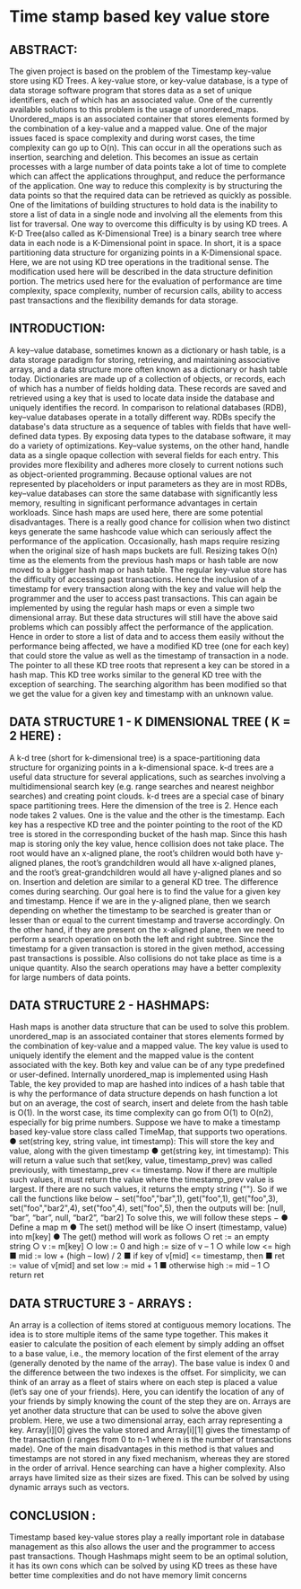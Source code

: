# Time stamp based key value store
## ABSTRACT:
The given project is based on the problem of the Timestamp key-value
store using KD Trees. A key-value store, or key-value database, is a type of
data storage software program that stores data as a set of unique
identifiers, each of which has an associated value. One of the currently
available solutions to this problem is the usage of unordered_maps.
Unordered_maps is an associated container that stores elements formed
by the combination of a key-value and a mapped value. One of the major
issues faced is space complexity and during worst cases, the time
complexity can go up to O(n). This can occur in all the operations such as
insertion, searching and deletion. This becomes an issue as certain
processes with a large number of data points take a lot of time to
complete which can affect the applications throughput, and reduce the
performance of the application. One way to reduce this complexity is by
structuring the data points so that the required data can be retrieved as
quickly as possible. One of the limitations of building structures to hold
data is the inability to store a list of data in a single node and involving all
the elements from this list for traversal. One way to overcome this difficulty
is by using KD trees. A K-D Tree(also called as K-Dimensional Tree) is a
binary search tree where data in each node is a K-Dimensional point in
space. In short, it is a space partitioning data structure for organizing
points in a K-Dimensional space. Here, we are not using KD tree operations
in the traditional sense. The modification used here will be described in the
data structure definition portion. The metrics used here for the evaluation
of performance are time complexity, space complexity, number of
recursion calls, ability to access past transactions and the flexibility
demands for data storage.
## INTRODUCTION:
A key–value database, sometimes known as a dictionary or hash table, is a
data storage paradigm for storing, retrieving, and maintaining associative
arrays, and a data structure more often known as a dictionary or hash
table today. Dictionaries are made up of a collection of objects, or records,
each of which has a number of fields holding data. These records are
saved and retrieved using a key that is used to locate data inside the
database and uniquely identifies the record.
In comparison to relational databases (RDB), key–value databases operate
in a totally different way. RDBs specify the database's data structure as a
sequence of tables with fields that have well-defined data types. By
exposing data types to the database software, it may do a variety of
optimizations. Key–value systems, on the other hand, handle data as a
single opaque collection with several fields for each entry. This provides
more flexibility and adheres more closely to current notions such as
object-oriented programming. Because optional values are not
represented by placeholders or input parameters as they are in most
RDBs, key–value databases can store the same database with significantly
less memory, resulting in significant performance advantages in certain
workloads.
Since hash maps are used here, there are some potential disadvantages.
There is a really good chance for collision when two distinct keys generate
the same hashcode value which can seriously affect the performance of
the application. Occasionally, hash maps require resizing when the
original size of hash maps buckets are full. Resizing takes O(n) time as the
elements from the previous hash maps or hash table are now moved to a
bigger hash map or hash table.
The regular key-value store has the difficulty of accessing past
transactions. Hence the inclusion of a timestamp for every transaction
along with the key and value will help the programmer and the user to
access past transactions. This can again be implemented by using the
regular hash maps or even a simple two dimensional array. But these data
structures will still have the above said problems which can possibly affect
the performance of the application.
Hence in order to store a list of data and to access them easily without the
performance being affected, we have a modified KD tree (one for each key)
that could store the value as well as the timestamp of transaction in a
node. The pointer to all these KD tree roots that represent a key can be
stored in a hash map.
This KD tree works similar to the general KD tree with the exception of
searching. The searching algorithm has been modified so that we get the
value for a given key and timestamp with an unknown value.

## DATA STRUCTURE 1 - K DIMENSIONAL TREE ( K = 2 HERE) :
A k-d tree (short for k-dimensional tree) is a space-partitioning data
structure for organizing points in a k-dimensional space. k-d trees are a
useful data structure for several applications, such as searches involving a
multidimensional search key (e.g. range searches and nearest neighbor
searches) and creating point clouds. k-d trees are a special case of binary
space partitioning trees.
Here the dimension of the tree is 2. Hence each node takes 2 values. One is
the value and the other is the timestamp. Each key has a respective KD
tree and the pointer pointing to the root of the KD tree is stored in the
corresponding bucket of the hash map. Since this hash map is storing only
the key value, hence collision does not take place.
The root would have an x-aligned plane, the root’s children would both
have y-aligned planes, the root’s grandchildren would all have x-aligned
planes, and the root’s great-grandchildren would all have y-aligned planes
and so on.
Insertion and deletion are similar to a general KD tree. The difference
comes during searching. Our goal here is to find the value for a given key
and timestamp. Hence if we are in the y-aligned plane, then we search
depending on whether the timestamp to be searched is greater than or
lesser than or equal to the current timestamp and traverse accordingly.
On the other hand, if they are present on the x-aligned plane, then we
need to perform a search operation on both the left and right subtree.
Since the timestamp for a given transaction is stored in the given method,
accessing past transactions is possible. Also collisions do not take place
as time is a unique quantity. Also the search operations may have a better
complexity for large numbers of data points.

## DATA STRUCTURE 2 - HASHMAPS:
Hash maps is another data structure that can be used to solve this
problem. unordered_map is an associated container that stores elements
formed by the combination of key-value and a mapped value. The key
value is used to uniquely identify the element and the mapped value is the
content associated with the key. Both key and value can be of any type
predefined or user-defined.
Internally unordered_map is implemented using Hash Table, the key
provided to map are hashed into indices of a hash table that is why the
performance of data structure depends on hash function a lot but on an
average, the cost of search, insert and delete from the hash table is O(1). In
the worst case, its time complexity can go from O(1) to O(n2), especially for
big prime numbers.
Suppose we have to make a timestamp based key-value store class called
TimeMap, that supports two operations.
● set(string key, string value, int timestamp): This will store the key and
value, along with the given timestamp
● get(string key, int timestamp): This will return a value such that
set(key, value, timestamp_prev) was called previously, with
timestamp_prev <= timestamp.
Now if there are multiple such values, it must return the value where the
timestamp_prev value is largest. If there are no such values, it returns the
empty string (""). So if we call the functions like below −
set("foo","bar",1), get("foo",1), get("foo",3), set("foo","bar2",4), set("foo",4), set("foo",5),
then the outputs will be: [null, “bar”, “bar”, null, “bar2”, “bar2]
To solve this, we will follow these steps −
● Define a map m
● The set() method will be like
○ insert (timestamp, value) into m[key]
● The get() method will work as follows
○ ret := an empty string
○ v := m[key]
○ low := 0 and high := size of v – 1
○ while low <= high
■ mid := low + (high – low) / 2
■ if key of v[mid] <= timestamp, then
■ ret := value of v[mid] and set low := mid + 1
■ otherwise high := mid – 1
○ return ret

## DATA STRUCTURE 3 - ARRAYS :
An array is a collection of items stored at contiguous memory locations.
The idea is to store multiple items of the same type together. This makes it
easier to calculate the position of each element by simply adding an offset
to a base value, i.e., the memory location of the first element of the array
(generally denoted by the name of the array). The base value is index 0 and
the difference between the two indexes is the offset.
For simplicity, we can think of an array as a fleet of stairs where on each
step is placed a value (let’s say one of your friends). Here, you can identify
the location of any of your friends by simply knowing the count of the step
they are on.
Arrays are yet another data structure that can be used to solve the above
given problem. Here, we use a two dimensional array, each array
representing a key. Array[i][0] gives the value stored and Array[i][1] gives the
timestamp of the transaction (i ranges from 0 to n-1 where n is the number
of transactions made). One of the main disadvantages in this method is
that values and timestamps are not stored in any fixed mechanism,
whereas they are stored in the order of arrival. Hence searching can have
a higher complexity. Also arrays have limited size as their sizes are fixed.
This can be solved by using dynamic arrays such as vectors.

## CONCLUSION :
Timestamp based key-value stores play a really important role in database
management as this also allows the user and the programmer to access
past transactions. Though Hashmaps might seem to be an optimal
solution, it has its own cons which can be solved by using KD trees as these
have better time complexities and do not have memory limit concerns

